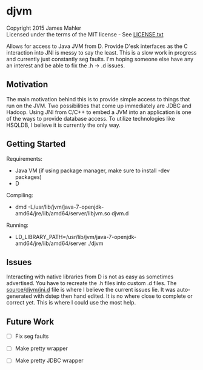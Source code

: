 djvm
====
Copyright 2015 James Mahler  
Licensed under the terms of the MIT license - See [LICENSE.txt](LICENSE.txt)

Allows for access to Java JVM from D.  Provide D'esk interfaces as the C interaction into JNI is messy to say the least.  This is a slow work in progress and currently just constantly seg faults.  I'm hoping someone else have any an interest and be able to fix the .h -> .d issues.

Motivation
----------
The main motivation behind this is to provide simple access to things that run on the JVM.  Two possibilities that come up immediately are JDBC and Hadoop.  Using JNI from C/C++ to embed a JVM into an application is one of the ways to provide database access.  To utilize technologies like HSQLDB, I believe it is currently the only way.

Getting Started
---------------
Requirements:
* Java VM (if using package manager, make sure to install -dev packages)
* D

Compiling:
* dmd -L/usr/lib/jvm/java-7-openjdk-amd64/jre/lib/amd64/server/libjvm.so djvm.d

Running:
* LD_LIBRARY_PATH=/usr/lib/jvm/java-7-openjdk-amd64/jre/lib/amd64/server ./djvm

Issues
------
Interacting with native libraries from D is not as easy as sometimes advertised.  You have to recreate the .h files into custom .d files.  The [source/djvm/jni.d](jni.d) file is where I believe the current issues lie.  It was auto-generated with dstep then hand edited.  It is no where close to complete or correct yet.  This is where I could use the most help.

Future Work
-----------
- [ ] Fix seg faults
- [ ] Make pretty wrapper
- [ ] Make pretty JDBC wrapper

